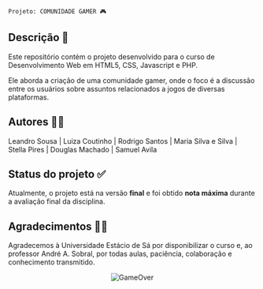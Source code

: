     Projeto: COMUNIDADE GAMER 🎮  

## Descrição 📝

Este repositório contém o projeto desenvolvido para o curso de Desenvolvimento Web em HTML5, CSS, Javascript e PHP.

Ele aborda a criação de uma comunidade gamer, onde o foco é a discussão entre os usuários sobre assuntos relacionados a jogos de diversas plataformas.

## Autores 🐱‍👤

Leandro Sousa | Luiza Coutinho | Rodrigo Santos | Maria Silva e Silva | Stella Pires | Douglas Machado | Samuel Avila


## Status do projeto ✅

Atualmente, o projeto está na versão **final** e foi obtido **nota máxima** durante a avaliação final da disciplina.

## Agradecimentos 👏🏽

Agradecemos à Universidade Estácio de Sá por disponibilizar o curso e, ao professor André A. Sobral, por todas aulas, paciência, colaboração e conhecimento transmitido.

<div align="center"> 

![GameOver](https://t4.ftcdn.net/jpg/05/57/44/11/360_F_557441149_dtYmOM1bL8zt6pLCWebe6m6Do5s5g1gT.png)

</div>
